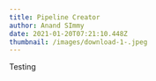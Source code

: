 ```yaml
---
title: Pipeline Creator
author: Anand SImmy
date: 2021-01-20T07:21:10.448Z
thumbnail: /images/download-1-.jpeg
---
```

Testing